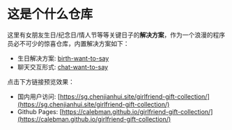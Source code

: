# 这是个什么仓库

这里有女朋友生日/纪念日/情人节等等关键日子的**解决方案**，作为一个浪漫的程序员必不可少的惊喜仓库，内置解决方案如下：

- 生日解决方案: [birth-want-to-say](https://github.com/calebman/girlfriend-gift-collection/tree/master/birth-want-to-say)
- 聊天交互形式: [chat-want-to-say](https://github.com/calebman/girlfriend-gift-collection/tree/master/chat-want-to-say)

点击下方链接预览效果：

- 国内用户访问: [https://sg.chenjianhui.site/girlfriend-gift-collection/](https://sg.chenjianhui.site/girlfriend-gift-collection/)
- Github Pages: [https://calebman.github.io/girlfriend-gift-collection/](https://calebman.github.io/girlfriend-gift-collection/)